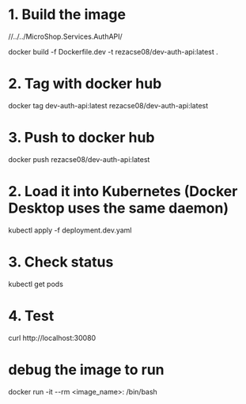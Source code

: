# 1. Build the image

//../../MicroShop.Services.AuthAPI/

docker build -f Dockerfile.dev -t rezacse08/dev-auth-api:latest .

# 2. Tag with docker hub

docker tag dev-auth-api:latest rezacse08/dev-auth-api:latest

# 3. Push to docker hub

docker push rezacse08/dev-auth-api:latest

# 2. Load it into Kubernetes (Docker Desktop uses the same daemon)

kubectl apply -f deployment.dev.yaml

# 3. Check status

kubectl get pods

# 4. Test

curl http://localhost:30080

# debug the image to run

docker run -it --rm <image_name>:<tag> /bin/bash
